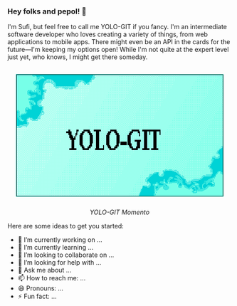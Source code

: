 ### Hey folks and pepol! 👋

I'm Sufi, but feel free to call me YOLO-GIT if you fancy. I'm an intermediate software developer who loves creating a variety of things, from web applications to mobile apps. There might even be an API in the cards for the future—I'm keeping my options open! While I'm not quite at the expert level just yet, who knows, I might get there someday.

## <p align="center"><img src="name_template.png"></p>
<p align="center"><em>YOLO-GIT Momento</em></p>


Here are some ideas to get you started:

- 🔭 I’m currently working on ...
- 🌱 I’m currently learning ...
- 👯 I’m looking to collaborate on ...
- 🤔 I’m looking for help with ...
- 💬 Ask me about ...
- 📫 How to reach me: ...
- 😄 Pronouns: ...
- ⚡ Fun fact: ...
